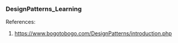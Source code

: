 ### DesignPatterns_Learning

References:
1. https://www.bogotobogo.com/DesignPatterns/introduction.php

